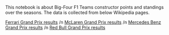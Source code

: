 This notebook is about Big-Four F1 Teams constructor points and standings over the seasons. 
The data is collected from below Wikipedia pages. 

[Ferrari Grand Prix results](https://en.wikipedia.org/wiki/Ferrari_Grand_Prix_results) /n
[McLaren Grand Prix results](https://en.wikipedia.org/wiki/McLaren_Grand_Prix_results) /n
[Mercedes Benz Grand Prix results](https://en.wikipedia.org/wiki/Mercedes-Benz_Grand_Prix_results) /n
[Red Bull Grand Prix results](https://en.wikipedia.org/wiki/Red_Bull_Racing_Grand_Prix_results)
